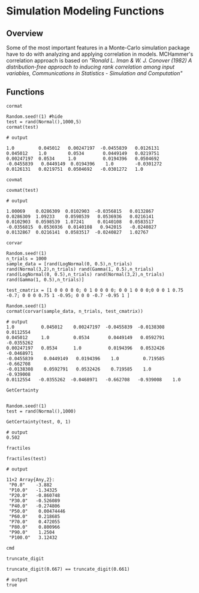 # Simulation Modeling Functions

## Overview
Some of the most important features in a Monte-Carlo simulation package have to do with analyzing and applying correlation in models. MCHammer's correlation approach is based on *"Ronald L. Iman & W. J. Conover (1982) A distribution-free approach to inducing rank correlation among input variables, Communications in Statistics - Simulation and Computation"*


## Functions
```@docs
cormat
```
```jldoctest matrix
Random.seed!(1) #hide
test = rand(Normal(),1000,5)
cormat(test)

# output

1.0         0.045012   0.00247197  -0.0455839   0.0126131
0.045012    1.0        0.0534       0.0449149   0.0219751
0.00247197  0.0534     1.0          0.0194396   0.0504692
-0.0455839   0.0449149  0.0194396    1.0        -0.0301272
0.0126131   0.0219751  0.0504692   -0.0301272   1.0
```

```@docs
covmat
```
```jldoctest matrix
covmat(test)

# output

1.00069    0.0286309  0.0102903  -0.0356815   0.0132867
0.0286309  1.09233    0.0598539   0.0536936   0.0216141
0.0102903  0.0598539  1.07241     0.0140108   0.0583517
-0.0356815  0.0536936  0.0140108   0.942015   -0.0240827
0.0132867  0.0216141  0.0583517  -0.0240827   1.02767
```

```@docs
corvar
```
```jldoctest
Random.seed!(1)
n_trials = 1000
sample_data = [rand(LogNormal(0, 0.5),n_trials) rand(Normal(3,2),n_trials) rand(Gamma(1, 0.5),n_trials) rand(LogNormal(0, 0.5),n_trials) rand(Normal(3,2),n_trials) rand(Gamma(1, 0.5),n_trials)]

test_cmatrix = [1 0 0 0 0 0; 0 1 0 0 0 0; 0 0 1 0 0 0;0 0 0 1 0.75 -0.7; 0 0 0 0.75 1 -0.95; 0 0 0 -0.7 -0.95 1 ]

Random.seed!(1)
cormat(corvar(sample_data, n_trials, test_cmatrix))

# output
1.0          0.045012    0.00247197  -0.0455839  -0.0138308   0.0112554
0.045012     1.0         0.0534       0.0449149   0.0592791  -0.0355262
0.00247197   0.0534      1.0          0.0194396   0.0532426  -0.0468971
-0.0455839    0.0449149   0.0194396    1.0         0.719585   -0.662708
-0.0138308    0.0592791   0.0532426    0.719585    1.0        -0.939008
0.0112554   -0.0355262  -0.0468971   -0.662708   -0.939008    1.0
```

```@docs
GetCertainty
```
```jldoctest dist_ex

Random.seed!(1)
test = rand(Normal(),1000)

GetCertainty(test, 0, 1)

# output
0.502
```

```@docs
fractiles
```
```jldoctest dist_ex
fractiles(test)

# output

11×2 Array{Any,2}:
 "P0.0"    -3.882
 "P10.0"   -1.34325
 "P20.0"   -0.860748
 "P30.0"   -0.526089
 "P40.0"   -0.274806
 "P50.0"    0.00474446
 "P60.0"    0.218685
 "P70.0"    0.472055
 "P80.0"    0.800966
 "P90.0"    1.2504
 "P100.0"   3.12432
```

```@docs
cmd
```
```@docs
truncate_digit
```
```jldoctest
truncate_digit(0.667) == truncate_digit(0.661)

# output
true
```
